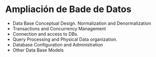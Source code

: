 # Ampliación de Bade de Datos
- Data Base Conceptual Design. Normalization and Denormalization
- Transactions and Concurrency Management
- Connection and access to DBs.
- Query Processing and Physical Data organization.
- Database Configuration and Administration
- Other Data Base Models
